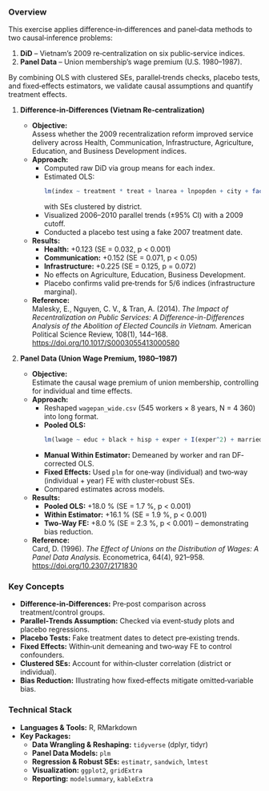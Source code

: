 ### Overview  

This exercise applies difference‐in‐differences and panel‐data methods to two causal‐inference problems: 

1. **DiD** – Vietnam’s 2009 re‐centralization on six public‐service indices.  
2. **Panel Data** – Union membership’s wage premium (U.S. 1980–1987).
   
By combining OLS with clustered SEs, parallel‐trends checks, placebo tests, and fixed‐effects estimators, we validate causal assumptions and quantify treatment effects.

1. **Difference‐in‐Differences (Vietnam Re‐centralization)**
     * **Objective:**   
       Assess whether the 2009 recentralization reform improved service delivery across Health, Communication, Infrastructure, Agriculture, Education, and Business Development indices.  
     * **Approach:**  
       - Computed raw DiD via group means for each index.  
       - Estimated OLS:  
         ```r
         lm(index ~ treatment * treat + lnarea + lnpopden + city + factor(reg8), data)
         ```  
         with SEs clustered by district.  
       - Visualized 2006–2010 parallel trends (±95% CI) with a 2009 cutoff.  
       - Conducted a placebo test using a fake 2007 treatment date.  
     * **Results:**  
       - **Health:** +0.123 (SE = 0.032, p < 0.001)  
       - **Communication:** +0.152 (SE = 0.071, p < 0.05)  
       - **Infrastructure:** +0.225 (SE = 0.125, p = 0.072)  
       - No effects on Agriculture, Education, Business Development.  
       - Placebo confirms valid pre‐trends for 5/6 indices (infrastructure marginal).  
     * **Reference:**  
       Malesky, E., Nguyen, C. V., & Tran, A. (2014). *The Impact of Recentralization on Public Services: A Difference-in-Differences Analysis of the Abolition of Elected Councils in Vietnam.* American Political Science Review, 108(1), 144–168. https://doi.org/10.1017/S0003055413000580

2. **Panel Data (Union Wage Premium, 1980–1987)**
     * **Objective:**   
       Estimate the causal wage premium of union membership, controlling for individual and time effects.  
     * **Approach:**  
       - Reshaped `wagepan_wide.csv` (545 workers × 8 years, N = 4 360) into long format.  
       - **Pooled OLS:**  
         ```r
         lm(lwage ~ educ + black + hisp + exper + I(exper^2) + married + union)
         ```  
       - **Manual Within Estimator:** Demeaned by worker and ran DF‐corrected OLS.  
       - **Fixed Effects:** Used `plm` for one‐way (individual) and two‐way (individual + year) FE with cluster‐robust SEs.  
       - Compared estimates across models.  
     * **Results:**  
       - **Pooled OLS:** +18.0 % (SE = 1.7 %, p < 0.001)  
       - **Within Estimator:** +16.1 % (SE = 1.9 %, p < 0.001)  
       - **Two‐Way FE:** +8.0 % (SE = 2.3 %, p < 0.001) – demonstrating bias reduction.  
     * **Reference:**  
       Card, D. (1996). *The Effect of Unions on the Distribution of Wages: A Panel Data Analysis.* Econometrica, 64(4), 921–958. https://doi.org/10.2307/2171830

### Key Concepts

* **Difference‐in‐Differences:** Pre‐post comparison across treatment/control groups.  
* **Parallel‐Trends Assumption:** Checked via event‐study plots and placebo regressions.  
* **Placebo Tests:** Fake treatment dates to detect pre‐existing trends.  
* **Fixed Effects:** Within‐unit demeaning and two‐way FE to control confounders.  
* **Clustered SEs:** Account for within‐cluster correlation (district or individual).  
* **Bias Reduction:** Illustrating how fixed‐effects mitigate omitted‐variable bias.

### Technical Stack

* **Languages & Tools:** R, RMarkdown  
* **Key Packages:**  
  * **Data Wrangling & Reshaping:** `tidyverse` (dplyr, tidyr)  
  * **Panel Data Models:** `plm`  
  * **Regression & Robust SEs:** `estimatr`, `sandwich`, `lmtest`  
  * **Visualization:** `ggplot2`, `gridExtra`  
  * **Reporting:** `modelsummary`, `kableExtra`  
